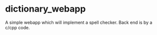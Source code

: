 # dictionary_webapp
A simple webapp which will implement a spell checker. Back end is by a c/cpp code.
